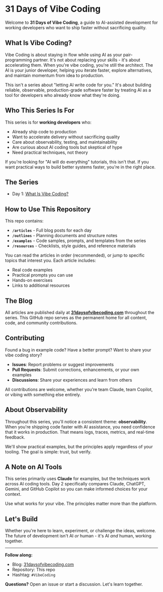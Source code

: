 # 31 Days of Vibe Coding

Welcome to **31 Days of Vibe Coding**, a guide to AI-assisted development for working developers who want to ship faster without sacrificing quality.

## What Is Vibe Coding?

Vibe Coding is about staying in flow while using AI as your pair-programming partner. It's not about replacing your skills - it's about accelerating them. When you're vibe coding, you're still the architect. The AI is your junior developer, helping you iterate faster, explore alternatives, and maintain momentum from idea to production.

This isn't a series about "letting AI write code for you." It's about building reliable, observable, production-grade software faster by treating AI as a tool for developers who already know what they're doing.

## Who This Series Is For

This series is for **working developers** who:
- Already ship code to production
- Want to accelerate delivery without sacrificing quality
- Care about observability, testing, and maintainability
- Are curious about AI coding tools but skeptical of hype
- Need practical techniques, not theory

If you're looking for "AI will do everything" tutorials, this isn't that. If you want practical ways to build better systems faster, you're in the right place.

## The Series

- Day 1: [What Is Vibe Coding?](./articles/day01-what-is-vibe-coding.md)
<!-- - Day 2: [The AI Coding Landscape: Claude, ChatGPT, Gemini, and Copilot](./articles/day02-ai-landscape.md) -->
<!-- - Day 3: [Prompt Like a Pro: Writing for Machines, Thinking Like a Dev](./articles/day03-prompt-like-a-pro.md) -->
<!-- - Day 4: [Establishing Your Vibe: Context, Style, and Personality](./articles/day04-establishing-your-vibe.md) -->
<!-- - Day 5: [Building a Vibe-Ready Environment](./articles/day05-vibe-ready-environment.md) -->
<!-- - Day 6: [The Flow Loop: Iterate, Evaluate, Refine](./articles/day06-flow-loop.md) -->
<!-- - Day 7: [Guardrails and Ground Truths](./articles/day07-guardrails.md) -->
<!-- - Day 8: [Explaining the Why: Teaching AI to Think in Context](./articles/day08-explaining-the-why.md) -->
<!-- - Day 9: [The Vibe Coding Commandments](./articles/day09-commandments.md) -->
<!-- - Day 10: [Using AI for System Design](./articles/day10-system-design.md) -->
<!-- - Day 11: [Code Reviews with AI](./articles/day11-code-reviews.md) -->
<!-- - Day 12: [Documentation That Writes Itself](./articles/day12-documentation.md) -->
<!-- - Day 13: [Testing Without the Pain](./articles/day13-testing.md) -->
<!-- - Day 14: [Debugging in Dialogue](./articles/day14-debugging.md) -->
<!-- - Day 15: [Refactoring at Scale](./articles/day15-refactoring.md) -->
<!-- - Day 16: [From Prompt to Product: Shipping AI-Accelerated Software](./articles/day16-prompt-to-product.md) -->
<!-- - Day 17: [Managing Dependencies and Security in AI-Generated Code](./articles/day17-security.md) -->
<!-- - Day 18: [The AI Pair Programming Playbook](./articles/day18-pairing.md) -->
<!-- - Day 19: [Building With Multiple Models](./articles/day19-multi-model.md) -->
<!-- - Day 20: [Prompt Libraries and Reusable Patterns](./articles/day20-prompt-library.md) -->
<!-- - Day 21: [Context Is King: Memory, Docs, and State](./articles/day21-context.md) -->
<!-- - Day 22: [AI in the Build Pipeline](./articles/day22-pipeline.md) -->
<!-- - Day 23: [Vibe Coding Beyond Code: UX, Copy, and Design](./articles/day23-ux.md) -->
<!-- - Day 24: [The Psychology of Flow](./articles/day24-psychology-of-flow.md) -->
<!-- - Day 25: [Team Vibes: Scaling AI Collaboration](./articles/day25-team-vibes.md) -->
<!-- - Day 26: [Data, Privacy, and IP in Vibe Coding](./articles/day26-privacy.md) -->
<!-- - Day 27: [Vibe Coding for Open Source](./articles/day27-open-source.md) -->
<!-- - Day 28: [AI-Driven Architecture: From Monoliths to Microservices](./articles/day28-architecture.md) -->
<!-- - Day 29: [Maintaining the Human Touch](./articles/day29-human-touch.md) -->
<!-- - Day 30: [Measuring the Impact of Vibe Coding](./articles/day30-measurement.md) -->
<!-- - Day 31: [The Future of the Vibe](./articles/day31-future.md) -->

## How to Use This Repository

This repo contains:
- **`/articles`** - Full blog posts for each day
- **`/outlines`** - Planning documents and structure notes
- **`/examples`** - Code samples, prompts, and templates from the series
- **`/resources`** - Checklists, style guides, and reference materials

You can read the articles in order (recommended), or jump to specific topics that interest you. Each article includes:
- Real code examples
- Practical prompts you can use
- Hands-on exercises
- Links to additional resources

## The Blog

All articles are published daily at **[31daysofvibecoding.com](https://31daysofvibecoding.com)** throughout the series. This GitHub repo serves as the permanent home for all content, code, and community contributions.

## Contributing

Found a bug in example code? Have a better prompt? Want to share your vibe coding story?

- **Issues**: Report problems or suggest improvements
- **Pull Requests**: Submit corrections, enhancements, or your own examples
- **Discussions**: Share your experiences and learn from others

All contributions are welcome, whether you're team Claude, team Copilot, or vibing with something else entirely.

## About Observability

Throughout this series, you'll notice a consistent theme: **observability**. When you're shipping code faster with AI assistance, you need confidence that it works in production. That means logs, traces, metrics, and real-time feedback.

We'll show practical examples, but the principles apply regardless of your tooling. The goal is simple: trust, but verify.

## A Note on AI Tools

This series primarily uses **Claude** for examples, but the techniques work across AI coding tools. Day 2 specifically compares Claude, ChatGPT, Gemini, and GitHub Copilot so you can make informed choices for your context.

Use what works for your vibe. The principles matter more than the platform.

## Let's Build

Whether you're here to learn, experiment, or challenge the ideas, welcome. The future of development isn't AI *or* human - it's AI *and* human, working together.

---

**Follow along:**
- Blog: [31daysofvibecoding.com](https://31daysofvibecoding.com)
- Repository: This repo
- Hashtag: `#VibeCoding`

**Questions?** Open an issue or start a discussion. Let's learn together.
